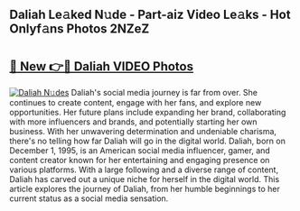 ## Daliah Le𝚊ked N𝚞de - Part-aiz Video Le𝚊ks - Hot Onlyf𝚊ns Photos 2NZeZ

# <h2><a href="http://ab11085.deff.icu/?id=Daliah">🔗 New 👉🔴 Daliah VIDEO Photos</a></h2>

[![Daliah N𝚞des](https://i.imgur.com/rIISA9y.gif)](http://ab11085.deff.icu/?id=Daliah)
Daliah's social media journey is far from over. She continues to create content, engage with her fans, and explore new opportunities. Her future plans include expanding her brand, collaborating with more influencers and brands, and potentially starting her own business. With her unwavering determination and undeniable charisma, there's no telling how far Daliah will go in the digital world. Daliah, born on December 1, 1995, is an American social media influencer, gamer, and content creator known for her entertaining and engaging presence on various platforms. With a large following and a diverse range of content, Daliah has carved out a unique niche for herself in the digital world. This article explores the journey of Daliah, from her humble beginnings to her current status as a social media sensation.
